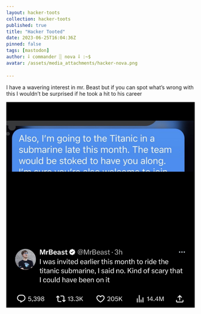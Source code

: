 ```yaml
---
layout: hacker-toots
collection: hacker-toots
published: true
title: "Hacker Tooted"
date: 2023-06-25T16:04:36Z
pinned: false
tags: [mastodon]
author: ⸸ commander ░ nova ⸸ :~$
avatar: /assets/media_attachments/hacker-nova.png

---
```


<p>I have a wavering interest in mr. Beast but if you can spot what’s wrong with this I wouldn’t be surprised if he took a hit to his career</p>

![media](/assets/media_attachments/files/110/605/699/222/401/357/original/39b81ba1efd10945.png)
